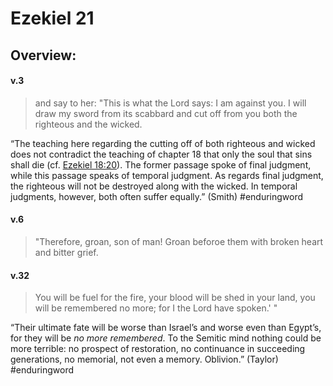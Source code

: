 # Ezekiel 21

## Overview:


#### v.3
>and say to her: "This is what the Lord says: I am against you. I will draw my sword from its scabbard and cut off from you both the righteous and the wicked.

“The teaching here regarding the cutting off of both righteous and wicked does not contradict the teaching of chapter 18 that only the soul that sins shall die (cf. [Ezekiel 18:20](https://www.blueletterbible.org/search/preSearch.cfm?Criteria=Ezekiel+18.20&t=NKJV)). The former passage spoke of final judgment, while this passage speaks of temporal judgment. As regards final judgment, the righteous will not be destroyed along with the wicked. In temporal judgments, however, both often suffer equally.” (Smith)
#enduringword 

#### v.6
>"Therefore, groan, son of man! Groan beforoe them with broken heart and bitter grief.

#### v.32
>You will be fuel for the fire, your blood will be shed in your land, you will be remembered no more; for I the Lord have spoken.' "

“Their ultimate fate will be worse than Israel’s and worse even than Egypt’s, for they will be _no more remembered_. To the Semitic mind nothing could be more terrible: no prospect of restoration, no continuance in succeeding generations, no memorial, not even a memory. Oblivion.” (Taylor)
#enduringword 
